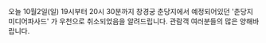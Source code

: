 오늘 10월2일(일) 19시부터 20시 30분까지 창경궁 춘당지에서 예정되어있던 '춘당지 미디어파사드' 가 우천으로 취소되었음을 알려드립니다. 관람객 여러분들의 많은 양해바랍니다.